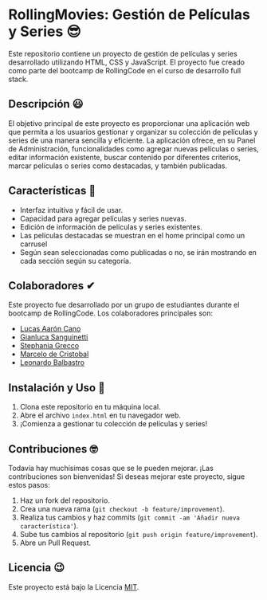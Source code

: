 # RollingMovies: Gestión de Películas y Series 😎

Este repositorio contiene un proyecto de gestión de películas y series desarrollado utilizando HTML, CSS y JavaScript. El proyecto fue creado como parte del bootcamp de RollingCode en el curso de desarrollo full stack.

## Descripción 😃

El objetivo principal de este proyecto es proporcionar una aplicación web que permita a los usuarios gestionar y organizar su colección de películas y series de una manera sencilla y eficiente. La aplicación ofrece, en su Panel de Administración, funcionalidades como agregar nuevas películas o series, editar información existente, buscar contenido por diferentes criterios, marcar películas o series como destacadas, y también publicadas.

## Características 🤗

- Interfaz intuitiva y fácil de usar.
- Capacidad para agregar películas y series nuevas.
- Edición de información de películas y series existentes.
- Las películas destacadas se muestran en el home principal como un carrusel
- Según sean seleccionadas como publicadas o no, se irán mostrando en cada sección según su categoría.

## Colaboradores ✔

Este proyecto fue desarrollado por un grupo de estudiantes durante el bootcamp de RollingCode. Los colaboradores principales son:

- [Lucas Aarón Cano](https://github.com/lucascano-dev)
- [Gianluca Sanguinetti](https://github.com/GianlucaR34)
- [Stephania Grecco](https://github.com/GianlucaR34)
- [Marcelo de Cristobal](https://github.com/MarcedeCris)
- [Leonardo Balbastro](https://github.com/leobalbastro)

## Instalación y Uso 🚀

1. Clona este repositorio en tu máquina local.
2. Abre el archivo `index.html` en tu navegador web.
3. ¡Comienza a gestionar tu colección de películas y series!

## Contribuciones 🤓

Todavía hay muchísimas cosas que se le pueden mejorar.
¡Las contribuciones son bienvenidas! Si deseas mejorar este proyecto, sigue estos pasos:

1. Haz un fork del repositorio.
2. Crea una nueva rama (`git checkout -b feature/improvement`).
3. Realiza tus cambios y haz commits (`git commit -am 'Añadir nueva característica'`).
4. Sube tus cambios al repositorio (`git push origin feature/improvement`).
5. Abre un Pull Request.

## Licencia 😉

Este proyecto está bajo la Licencia [MIT](https://opensource.org/licenses/MIT).
